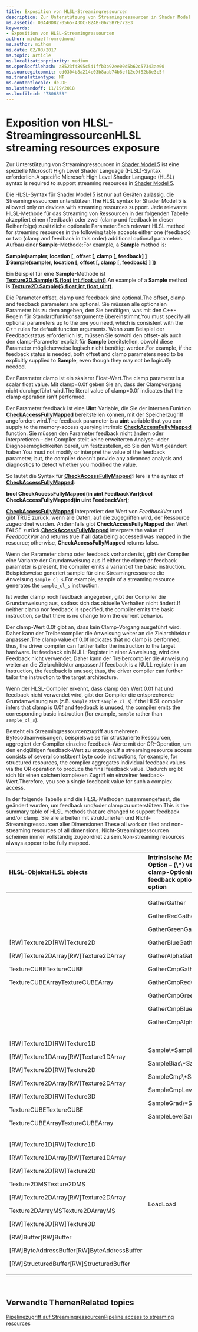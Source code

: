```yaml
---
title: Exposition von HLSL-Streamingressourcen
description: Zur Unterstützung von Streamingressourcen in Shader Model 5 ist eine spezielle Microsoft High Level Shader Language (HLSL)-Syntax erforderlich.
ms.assetid: 00A40D82-0565-43DC-82AB-0675B7E772E3
keywords:
- Exposition von HLSL-Streamingressourcen
author: michaelfromredmond
ms.author: mithom
ms.date: 02/08/2017
ms.topic: article
ms.localizationpriority: medium
ms.openlocfilehash: a8523f4895c541ffb3b92ee00d5b62c57343ae00
ms.sourcegitcommit: ed0304b8a214c03b8aab74b8ef12c9f82b8e3c5f
ms.translationtype: MT
ms.contentlocale: de-DE
ms.lasthandoff: 11/19/2018
ms.locfileid: "7306853"
---
```

# <a name="hlsl-streaming-resources-exposure"></a><span data-ttu-id="877a7-104">Exposition von HLSL-Streamingressourcen</span><span class="sxs-lookup"><span data-stu-id="877a7-104">HLSL streaming resources exposure</span></span>


<span data-ttu-id="877a7-105">Zur Unterstützung von Streamingressourcen in [Shader Model 5](https://msdn.microsoft.com/library/windows/desktop/ff471356) ist eine spezielle Microsoft High Level Shader Language (HLSL)-Syntax erforderlich.</span><span class="sxs-lookup"><span data-stu-id="877a7-105">A specific Microsoft High Level Shader Language (HLSL) syntax is required to support streaming resources in [Shader Model 5](https://msdn.microsoft.com/library/windows/desktop/ff471356).</span></span>

<span data-ttu-id="877a7-106">Die HLSL-Syntax für Shader Model 5 ist nur auf Geräten zulässig, die Streamingressourcen unterstützen.</span><span class="sxs-lookup"><span data-stu-id="877a7-106">The HLSL syntax for Shader Model 5 is allowed only on devices with streaming resources support.</span></span> <span data-ttu-id="877a7-107">Jede relevante HLSL-Methode für das Streaming von Ressourcen in der folgenden Tabelle akzeptiert einen (feedback) oder zwei (clamp und feedback in dieser Reihenfolge) zusätzliche optionale Parameter.</span><span class="sxs-lookup"><span data-stu-id="877a7-107">Each relevant HLSL method for streaming resources in the following table accepts either one (feedback) or two (clamp and feedback in this order) additional optional parameters.</span></span> <span data-ttu-id="877a7-108">Aufbau einer **Sample**-Methode:</span><span class="sxs-lookup"><span data-stu-id="877a7-108">For example, a **Sample** method is:</span></span>

**<span data-ttu-id="877a7-109">Sample(sampler, location \[, offset \[, clamp \[, feedback\] \] \])</span><span class="sxs-lookup"><span data-stu-id="877a7-109">Sample(sampler, location \[, offset \[, clamp \[, feedback\] \] \])</span></span>**

<span data-ttu-id="877a7-110">Ein Beispiel für eine **Sample**-Methode ist [**Texture2D.Sample(S,float,int,float,uint)**](https://msdn.microsoft.com/library/windows/desktop/dn393787).</span><span class="sxs-lookup"><span data-stu-id="877a7-110">An example of a **Sample** method is [**Texture2D.Sample(S,float,int,float,uint)**](https://msdn.microsoft.com/library/windows/desktop/dn393787).</span></span>

<span data-ttu-id="877a7-111">Die Parameter offset, clamp und feedback sind optional.</span><span class="sxs-lookup"><span data-stu-id="877a7-111">The offset, clamp and feedback parameters are optional.</span></span> <span data-ttu-id="877a7-112">Sie müssen alle optionalen Parameter bis zu dem angeben, den Sie benötigen, was mit den C++- Regeln für Standardfunktionsargumente übereinstimmt.</span><span class="sxs-lookup"><span data-stu-id="877a7-112">You must specify all optional parameters up to the one you need, which is consistent with the C++ rules for default function arguments.</span></span> <span data-ttu-id="877a7-113">Wenn zum Beispiel der Feedbackstatus erforderlich ist, müssen Sie sowohl den offset- als auch den clamp-Parameter explizit für **Sample** bereitstellen, obwohl diese Parameter möglicherweise logisch nicht benötigt werden.</span><span class="sxs-lookup"><span data-stu-id="877a7-113">For example, if the feedback status is needed, both offset and clamp parameters need to be explicitly supplied to **Sample**, even though they may not be logically needed.</span></span>

<span data-ttu-id="877a7-114">Der Parameter clamp ist ein skalarer Float-Wert.</span><span class="sxs-lookup"><span data-stu-id="877a7-114">The clamp parameter is a scalar float value.</span></span> <span data-ttu-id="877a7-115">Mit clamp=0.0f geben Sie an, dass der Clampvorgang nicht durchgeführt wird.</span><span class="sxs-lookup"><span data-stu-id="877a7-115">The literal value of clamp=0.0f indicates that the clamp operation isn't performed.</span></span>

<span data-ttu-id="877a7-116">Der Parameter feedback ist eine **Uint**-Variable, die Sie der internen Funktion [**CheckAccessFullyMapped**](https://msdn.microsoft.com/library/windows/desktop/dn292083) bereitstellen können, mit der Speicherzugriff angefordert wird.</span><span class="sxs-lookup"><span data-stu-id="877a7-116">The feedback parameter is a **uint** variable that you can supply to the memory-access querying intrinsic [**CheckAccessFullyMapped**](https://msdn.microsoft.com/library/windows/desktop/dn292083) function.</span></span> <span data-ttu-id="877a7-117">Sie müssen den Parameter feedback nicht ändern oder interpretieren – der Compiler stellt keine erweiterten Analyse- oder Diagnosemöglichkeiten bereit, um festzustellen, ob Sie den Wert geändert haben.</span><span class="sxs-lookup"><span data-stu-id="877a7-117">You must not modify or interpret the value of the feedback parameter; but, the compiler doesn't provide any advanced analysis and diagnostics to detect whether you modified the value.</span></span>

<span data-ttu-id="877a7-118">So lautet die Syntax für [**CheckAccessFullyMapped**](https://msdn.microsoft.com/library/windows/desktop/dn292083):</span><span class="sxs-lookup"><span data-stu-id="877a7-118">Here is the syntax of [**CheckAccessFullyMapped**](https://msdn.microsoft.com/library/windows/desktop/dn292083):</span></span>

**<span data-ttu-id="877a7-119">bool CheckAccessFullyMapped(in uint FeedbackVar);</span><span class="sxs-lookup"><span data-stu-id="877a7-119">bool CheckAccessFullyMapped(in uint FeedbackVar);</span></span>**

<span data-ttu-id="877a7-120">[**CheckAccessFullyMapped**](https://msdn.microsoft.com/library/windows/desktop/dn292083) interpretiert den Wert von *FeedbackVar* und gibt TRUE zurück, wenn alle Daten, auf die zugegriffen wird, der Ressource zugeordnet wurden. Andernfalls gibt **CheckAccessFullyMapped** den Wert FALSE zurück.</span><span class="sxs-lookup"><span data-stu-id="877a7-120">[**CheckAccessFullyMapped**](https://msdn.microsoft.com/library/windows/desktop/dn292083) interprets the value of *FeedbackVar* and returns true if all data being accessed was mapped in the resource; otherwise, **CheckAccessFullyMapped** returns false.</span></span>

<span data-ttu-id="877a7-121">Wenn der Parameter clamp oder feedback vorhanden ist, gibt der Compiler eine Variante der Grundanweisung aus.</span><span class="sxs-lookup"><span data-stu-id="877a7-121">If either the clamp or feedback parameter is present, the compiler emits a variant of the basic instruction.</span></span> <span data-ttu-id="877a7-122">Beispielsweise generiert sample für eine Streamingressource die Anweisung `sample_cl_s`.</span><span class="sxs-lookup"><span data-stu-id="877a7-122">For example, sample of a streaming resource generates the `sample_cl_s` instruction.</span></span>

<span data-ttu-id="877a7-123">Ist weder clamp noch feedback angegeben, gibt der Compiler die Grundanweisung aus, sodass sich das aktuelle Verhalten nicht ändert.</span><span class="sxs-lookup"><span data-stu-id="877a7-123">If neither clamp nor feedback is specified, the compiler emits the basic instruction, so that there is no change from the current behavior.</span></span>

<span data-ttu-id="877a7-124">Der clamp-Wert 0.0f gibt an, dass kein Clamp-Vorgang ausgeführt wird. Daher kann der Treibercompiler die Anweisung weiter an die Zielarchitektur anpassen.</span><span class="sxs-lookup"><span data-stu-id="877a7-124">The clamp value of 0.0f indicates that no clamp is performed; thus, the driver compiler can further tailor the instruction to the target hardware.</span></span> <span data-ttu-id="877a7-125">Ist feedback ein NULL-Register in einer Anweisung, wird das Feedback nicht verwendet. Daher kann der Treibercompiler die Anweisung weiter an die Zielarchitektur anpassen.</span><span class="sxs-lookup"><span data-stu-id="877a7-125">If feedback is a NULL register in an instruction, the feedback is unused; thus, the driver compiler can further tailor the instruction to the target architecture.</span></span>

<span data-ttu-id="877a7-126">Wenn der HLSL-Compiler erkennt, dass clamp den Wert 0.0f hat und feedback nicht verwendet wird, gibt der Compiler die entsprechende Grundanweisung aus (z.B. `sample` statt `sample_cl_s`).</span><span class="sxs-lookup"><span data-stu-id="877a7-126">If the HLSL compiler infers that clamp is 0.0f and feedback is unused, the compiler emits the corresponding basic instruction (for example, `sample` rather than `sample_cl_s`).</span></span>

<span data-ttu-id="877a7-127">Besteht ein Streamingressourcenzugriff aus mehreren Bytecodeanweisungen, beispielsweise für strukturierte Ressourcen, aggregiert der Compiler einzelne feedback-Werte mit der OR-Operation, um den endgültigen feedback-Wert zu erzeugen.</span><span class="sxs-lookup"><span data-stu-id="877a7-127">If a streaming resource access consists of several constituent byte code instructions, for example, for structured resources, the compiler aggregates individual feedback values via the OR operation to produce the final feedback value.</span></span> <span data-ttu-id="877a7-128">Dadurch ergibt sich für einen solchen komplexen Zugriff ein einzelner feedback-Wert.</span><span class="sxs-lookup"><span data-stu-id="877a7-128">Therefore, you see a single feedback value for such a complex access.</span></span>

<span data-ttu-id="877a7-129">In der folgende Tabelle sind die HLSL-Methoden zusammengefasst, die geändert wurden, um feedback und/oder clamp zu unterstützen.</span><span class="sxs-lookup"><span data-stu-id="877a7-129">This is the summary table of HLSL methods that are changed to support feedback and/or clamp.</span></span> <span data-ttu-id="877a7-130">Sie alle arbeiten mit strukturierten und Nicht-Streamingressourcen aller Dimensionen.</span><span class="sxs-lookup"><span data-stu-id="877a7-130">These all work on tiled and non-streaming resources of all dimensions.</span></span> <span data-ttu-id="877a7-131">Nicht-Streamingressourcen scheinen immer vollständig zugeordnet zu sein.</span><span class="sxs-lookup"><span data-stu-id="877a7-131">Non-streaming resources always appear to be fully mapped.</span></span>

<table>
<colgroup>
<col width="50%" />
<col width="50%" />
</colgroup>
<thead>
<tr class="header">
<th align="left"><a href="https://msdn.microsoft.com/library/windows/desktop/ff471359"><span data-ttu-id="877a7-132">HLSL-Objekte</span><span class="sxs-lookup"><span data-stu-id="877a7-132">HLSL objects</span></span></a> </th>
<th align="left"><span data-ttu-id="877a7-133">Intrinsische Methoden mit feedback-Option – (\*) verfügt auch über die clamp-Option</span><span class="sxs-lookup"><span data-stu-id="877a7-133">Intrinsic methods with feedback option (\*) - also has clamp option</span></span></th>
</tr>
</thead>
<tbody>
<tr class="odd">
<td align="left"><p><span data-ttu-id="877a7-134">[RW]Texture2D</span><span class="sxs-lookup"><span data-stu-id="877a7-134">[RW]Texture2D</span></span></p>
<p><span data-ttu-id="877a7-135">[RW]Texture2DArray</span><span class="sxs-lookup"><span data-stu-id="877a7-135">[RW]Texture2DArray</span></span></p>
<p><span data-ttu-id="877a7-136">TextureCUBE</span><span class="sxs-lookup"><span data-stu-id="877a7-136">TextureCUBE</span></span></p>
<p><span data-ttu-id="877a7-137">TextureCUBEArray</span><span class="sxs-lookup"><span data-stu-id="877a7-137">TextureCUBEArray</span></span></p></td>
<td align="left"><p><span data-ttu-id="877a7-138">Gather</span><span class="sxs-lookup"><span data-stu-id="877a7-138">Gather</span></span></p>
<p><span data-ttu-id="877a7-139">GatherRed</span><span class="sxs-lookup"><span data-stu-id="877a7-139">GatherRed</span></span></p>
<p><span data-ttu-id="877a7-140">GatherGreen</span><span class="sxs-lookup"><span data-stu-id="877a7-140">GatherGreen</span></span></p>
<p><span data-ttu-id="877a7-141">GatherBlue</span><span class="sxs-lookup"><span data-stu-id="877a7-141">GatherBlue</span></span></p>
<p><span data-ttu-id="877a7-142">GatherAlpha</span><span class="sxs-lookup"><span data-stu-id="877a7-142">GatherAlpha</span></span></p>
<p><span data-ttu-id="877a7-143">GatherCmp</span><span class="sxs-lookup"><span data-stu-id="877a7-143">GatherCmp</span></span></p>
<p><span data-ttu-id="877a7-144">GatherCmpRed</span><span class="sxs-lookup"><span data-stu-id="877a7-144">GatherCmpRed</span></span></p>
<p><span data-ttu-id="877a7-145">GatherCmpGreen</span><span class="sxs-lookup"><span data-stu-id="877a7-145">GatherCmpGreen</span></span></p>
<p><span data-ttu-id="877a7-146">GatherCmpBlue</span><span class="sxs-lookup"><span data-stu-id="877a7-146">GatherCmpBlue</span></span></p>
<p><span data-ttu-id="877a7-147">GatherCmpAlpha</span><span class="sxs-lookup"><span data-stu-id="877a7-147">GatherCmpAlpha</span></span></p></td>
</tr>
<tr class="even">
<td align="left"><p><span data-ttu-id="877a7-148">[RW]Texture1D</span><span class="sxs-lookup"><span data-stu-id="877a7-148">[RW]Texture1D</span></span></p>
<p><span data-ttu-id="877a7-149">[RW]Texture1DArray</span><span class="sxs-lookup"><span data-stu-id="877a7-149">[RW]Texture1DArray</span></span></p>
<p><span data-ttu-id="877a7-150">[RW]Texture2D</span><span class="sxs-lookup"><span data-stu-id="877a7-150">[RW]Texture2D</span></span></p>
<p><span data-ttu-id="877a7-151">[RW]Texture2DArray</span><span class="sxs-lookup"><span data-stu-id="877a7-151">[RW]Texture2DArray</span></span></p>
<p><span data-ttu-id="877a7-152">[RW]Texture3D</span><span class="sxs-lookup"><span data-stu-id="877a7-152">[RW]Texture3D</span></span></p>
<p><span data-ttu-id="877a7-153">TextureCUBE</span><span class="sxs-lookup"><span data-stu-id="877a7-153">TextureCUBE</span></span></p>
<p><span data-ttu-id="877a7-154">TextureCUBEArray</span><span class="sxs-lookup"><span data-stu-id="877a7-154">TextureCUBEArray</span></span></p></td>
<td align="left"><p><span data-ttu-id="877a7-155">Sample\*</span><span class="sxs-lookup"><span data-stu-id="877a7-155">Sample\*</span></span></p>
<p><span data-ttu-id="877a7-156">SampleBias\*</span><span class="sxs-lookup"><span data-stu-id="877a7-156">SampleBias\*</span></span></p>
<p><span data-ttu-id="877a7-157">SampleCmp\*</span><span class="sxs-lookup"><span data-stu-id="877a7-157">SampleCmp\*</span></span></p>
<p><span data-ttu-id="877a7-158">SampleCmpLevelZero</span><span class="sxs-lookup"><span data-stu-id="877a7-158">SampleCmpLevelZero</span></span></p>
<p><span data-ttu-id="877a7-159">SampleGrad\*</span><span class="sxs-lookup"><span data-stu-id="877a7-159">SampleGrad\*</span></span></p>
<p><span data-ttu-id="877a7-160">SampleLevel</span><span class="sxs-lookup"><span data-stu-id="877a7-160">SampleLevel</span></span></p></td>
</tr>
<tr class="odd">
<td align="left"><p><span data-ttu-id="877a7-161">[RW]Texture1D</span><span class="sxs-lookup"><span data-stu-id="877a7-161">[RW]Texture1D</span></span></p>
<p><span data-ttu-id="877a7-162">[RW]Texture1DArray</span><span class="sxs-lookup"><span data-stu-id="877a7-162">[RW]Texture1DArray</span></span></p>
<p><span data-ttu-id="877a7-163">[RW]Texture2D</span><span class="sxs-lookup"><span data-stu-id="877a7-163">[RW]Texture2D</span></span></p>
<p><span data-ttu-id="877a7-164">Texture2DMS</span><span class="sxs-lookup"><span data-stu-id="877a7-164">Texture2DMS</span></span></p>
<p><span data-ttu-id="877a7-165">[RW]Texture2DArray</span><span class="sxs-lookup"><span data-stu-id="877a7-165">[RW]Texture2DArray</span></span></p>
<p><span data-ttu-id="877a7-166">Texture2DArrayMS</span><span class="sxs-lookup"><span data-stu-id="877a7-166">Texture2DArrayMS</span></span></p>
<p><span data-ttu-id="877a7-167">[RW]Texture3D</span><span class="sxs-lookup"><span data-stu-id="877a7-167">[RW]Texture3D</span></span></p>
<p><span data-ttu-id="877a7-168">[RW]Buffer</span><span class="sxs-lookup"><span data-stu-id="877a7-168">[RW]Buffer</span></span></p>
<p><span data-ttu-id="877a7-169">[RW]ByteAddressBuffer</span><span class="sxs-lookup"><span data-stu-id="877a7-169">[RW]ByteAddressBuffer</span></span></p>
<p><span data-ttu-id="877a7-170">[RW]StructuredBuffer</span><span class="sxs-lookup"><span data-stu-id="877a7-170">[RW]StructuredBuffer</span></span></p></td>
<td align="left"><span data-ttu-id="877a7-171">Load</span><span class="sxs-lookup"><span data-stu-id="877a7-171">Load</span></span></td>
</tr>
</tbody>
</table>

 

## <a name="span-idrelated-topicsspanrelated-topics"></a><span data-ttu-id="877a7-172"><span id="related-topics"></span>Verwandte Themen</span><span class="sxs-lookup"><span data-stu-id="877a7-172"><span id="related-topics"></span>Related topics</span></span>


[<span data-ttu-id="877a7-173">Pipelinezugriff auf Streamingressourcen</span><span class="sxs-lookup"><span data-stu-id="877a7-173">Pipeline access to streaming resources</span></span>](pipeline-access-to-streaming-resources.md)

 

 




